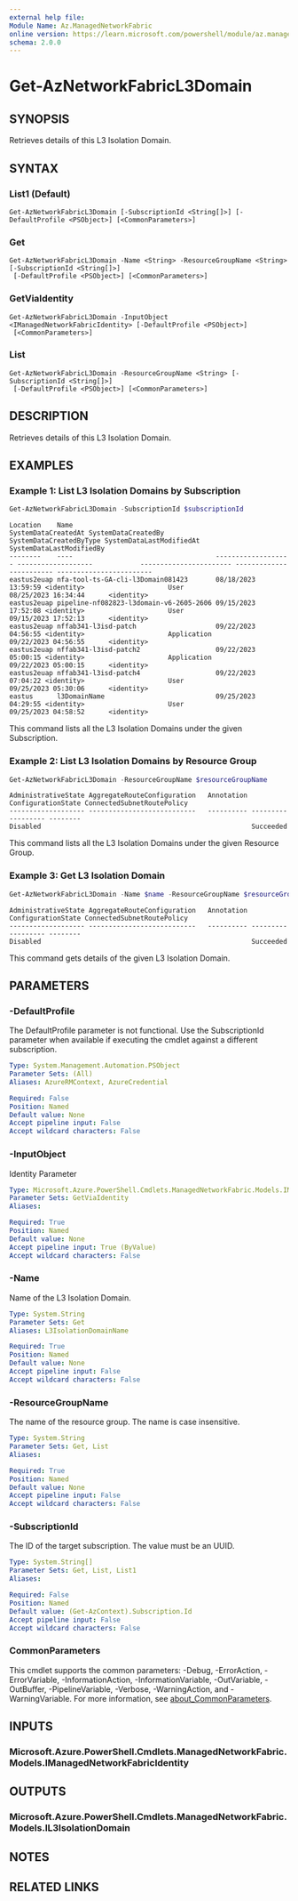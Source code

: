 ```yaml
---
external help file:
Module Name: Az.ManagedNetworkFabric
online version: https://learn.microsoft.com/powershell/module/az.managednetworkfabric/get-aznetworkfabricl3domain
schema: 2.0.0
---
```


# Get-AzNetworkFabricL3Domain

## SYNOPSIS
Retrieves details of this L3 Isolation Domain.

## SYNTAX

### List1 (Default)
```
Get-AzNetworkFabricL3Domain [-SubscriptionId <String[]>] [-DefaultProfile <PSObject>] [<CommonParameters>]
```

### Get
```
Get-AzNetworkFabricL3Domain -Name <String> -ResourceGroupName <String> [-SubscriptionId <String[]>]
 [-DefaultProfile <PSObject>] [<CommonParameters>]
```

### GetViaIdentity
```
Get-AzNetworkFabricL3Domain -InputObject <IManagedNetworkFabricIdentity> [-DefaultProfile <PSObject>]
 [<CommonParameters>]
```

### List
```
Get-AzNetworkFabricL3Domain -ResourceGroupName <String> [-SubscriptionId <String[]>]
 [-DefaultProfile <PSObject>] [<CommonParameters>]
```

## DESCRIPTION
Retrieves details of this L3 Isolation Domain.

## EXAMPLES

### Example 1: List L3 Isolation Domains by Subscription
```powershell
Get-AzNetworkFabricL3Domain -SubscriptionId $subscriptionId
```

```output
Location    Name                                    SystemDataCreatedAt SystemDataCreatedBy            SystemDataCreatedByType SystemDataLastModifiedAt SystemDataLastModifiedBy
--------    ----                                    ------------------- -------------------            ----------------------- ------------------------ ------------------------
eastus2euap nfa-tool-ts-GA-cli-l3Domain081423       08/18/2023 13:59:59 <identity>                     User                    08/25/2023 16:34:44      <identity>
eastus2euap pipeline-nf082823-l3domain-v6-2605-2606 09/15/2023 17:52:08 <identity>                     User                    09/15/2023 17:52:13      <identity>
eastus2euap nffab341-l3isd-patch                    09/22/2023 04:56:55 <identity>                     Application             09/22/2023 04:56:55      <identity>
eastus2euap nffab341-l3isd-patch2                   09/22/2023 05:00:15 <identity>                     Application             09/22/2023 05:00:15      <identity>
eastus2euap nffab341-l3isd-patch4                   09/22/2023 07:04:22 <identity>                     User                    09/25/2023 05:30:06      <identity>
eastus      l3DomainName                            09/25/2023 04:29:55 <identity>                     User                    09/25/2023 04:58:52      <identity>
```

This command lists all the L3 Isolation Domains under the given Subscription.

### Example 2: List L3 Isolation Domains by Resource Group
```powershell
Get-AzNetworkFabricL3Domain -ResourceGroupName $resourceGroupName
```

```output
AdministrativeState AggregateRouteConfiguration   Annotation ConfigurationState ConnectedSubnetRoutePolicy
------------------- ---------------------------   ---------- ------------------ --------
Disabled                                                     Succeeded          
```

This command lists all the L3 Isolation Domains under the given Resource Group.

### Example 3: Get L3 Isolation Domain
```powershell
Get-AzNetworkFabricL3Domain -Name $name -ResourceGroupName $resourceGroupName
```

```output
AdministrativeState AggregateRouteConfiguration   Annotation ConfigurationState ConnectedSubnetRoutePolicy
------------------- ---------------------------   ---------- ------------------ --------
Disabled                                                     Succeeded          
```

This command gets details of the given L3 Isolation Domain.

## PARAMETERS

### -DefaultProfile
The DefaultProfile parameter is not functional.
Use the SubscriptionId parameter when available if executing the cmdlet against a different subscription.

```yaml
Type: System.Management.Automation.PSObject
Parameter Sets: (All)
Aliases: AzureRMContext, AzureCredential

Required: False
Position: Named
Default value: None
Accept pipeline input: False
Accept wildcard characters: False
```

### -InputObject
Identity Parameter

```yaml
Type: Microsoft.Azure.PowerShell.Cmdlets.ManagedNetworkFabric.Models.IManagedNetworkFabricIdentity
Parameter Sets: GetViaIdentity
Aliases:

Required: True
Position: Named
Default value: None
Accept pipeline input: True (ByValue)
Accept wildcard characters: False
```

### -Name
Name of the L3 Isolation Domain.

```yaml
Type: System.String
Parameter Sets: Get
Aliases: L3IsolationDomainName

Required: True
Position: Named
Default value: None
Accept pipeline input: False
Accept wildcard characters: False
```

### -ResourceGroupName
The name of the resource group.
The name is case insensitive.

```yaml
Type: System.String
Parameter Sets: Get, List
Aliases:

Required: True
Position: Named
Default value: None
Accept pipeline input: False
Accept wildcard characters: False
```

### -SubscriptionId
The ID of the target subscription.
The value must be an UUID.

```yaml
Type: System.String[]
Parameter Sets: Get, List, List1
Aliases:

Required: False
Position: Named
Default value: (Get-AzContext).Subscription.Id
Accept pipeline input: False
Accept wildcard characters: False
```

### CommonParameters
This cmdlet supports the common parameters: -Debug, -ErrorAction, -ErrorVariable, -InformationAction, -InformationVariable, -OutVariable, -OutBuffer, -PipelineVariable, -Verbose, -WarningAction, and -WarningVariable. For more information, see [about_CommonParameters](http://go.microsoft.com/fwlink/?LinkID=113216).

## INPUTS

### Microsoft.Azure.PowerShell.Cmdlets.ManagedNetworkFabric.Models.IManagedNetworkFabricIdentity

## OUTPUTS

### Microsoft.Azure.PowerShell.Cmdlets.ManagedNetworkFabric.Models.IL3IsolationDomain

## NOTES

## RELATED LINKS

